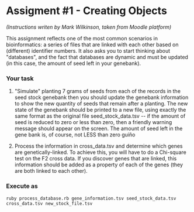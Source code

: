 # Assigment #1 - Creating Objects 
_(Instructions writen by Mark Wilkinson, taken from Moodle platform)_

This assignment reflects one of the most common scenarios in bioinformatics: a series of files that are linked with each other based on (different) identifier numbers. It also asks you to start thinking about "databases", and the fact that databases are dynamic and must be updated (in this case, the amount of seed left in your genebank).

### Your task
1) "Simulate" planting 7 grams of seeds from each of the records in the seed stock genebank then you should update the genebank information to show the new quantity of seeds that remain after a planting. The new state of the genebank
should be printed to a new file, using exactly the same format as the original file seed_stock_data.tsv
-- if the amount of seed is reduced to zero or less than zero, then
a friendly warning message should appear on the screen. The amount
of seed left in the gene bank is, of course, not LESS than zero guiño

2) Process the information in cross_data.tsv and determine which genes are genetically-linked. To achieve this, you will have to do a Chi-square test on the F2 cross data. If you discover genes that are linked, this information should be added as a property of each of the genes (they are both linked to each other).

### Execute as  
```
ruby process_database.rb gene_information.tsv seed_stock_data.tsv cross_data.tsv new_stock_file.tsv
```
